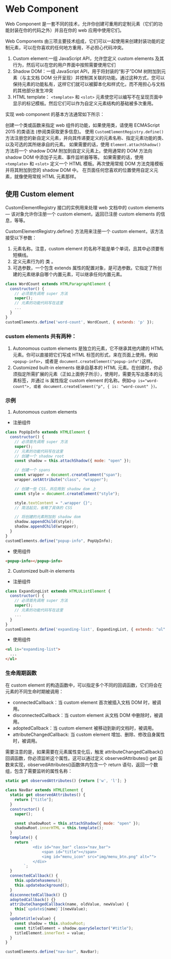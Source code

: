 # Web Component

Web Component 是一套不同的技术，允许你创建可重用的定制元素（它们的功能封装在你的代码之外）并且在你的 web 应用中使用它们。

Web Components 由三项主要技术组成，它们可以一起使用来创建封装功能的定制元素，可以在你喜欢的任何地方重用，不必担心代码冲突。

1. Custom element:一组 JavaScript API，允许您定义 custom elements 及其行为，然后可以在您的用户界面中按照需要使用它们
2. Shadow DOM：一组 JavaScript API，用于将封装的“影子”DOM 树附加到元素（与主文档 DOM 分开呈现）并控制其关联的功能。通过这种方式，您可以保持元素的功能私有，这样它们就可以被脚本化和样式化，而不用担心与文档的其他部分发生冲突
3. HTML template： `<template>` 和 `<slot>` 元素使您可以编写不在呈现页面中显示的标记模板。然后它们可以作为自定义元素结构的基础被多次重用。

实现 web component 的基本方法通常如下所示：

创建一个类或函数来指定 web 组件的功能，如果使用类，请使用 ECMAScript 2015 的类语法 (参阅类获取更多信息)。
使用 `CustomElementRegistry.define()` 方法注册您的新自定义元素，并向其传递要定义的元素名称、指定元素功能的类、以及可选的其所继承自的元素。
如果需要的话，使用 `Element.attachShadow()` 方法将一个 shadow DOM 附加到自定义元素上。使用通常的 DOM 方法向 shadow DOM 中添加子元素、事件监听器等等。
如果需要的话，使用 `<template>` 和 `<slot>` 定义一个 HTML 模板。再次使用常规 DOM 方法克隆模板并将其附加到您的 shadow DOM 中。
在页面任何您喜欢的位置使用自定义元素，就像使用常规 HTML 元素那样。

## 使用 Custom element

CustomElementRegistry 接口的实例用来处理 web 文档中的 custom elements — 该对象允许你注册一个 custom element，返回已注册 custom elements 的信息，等等。

CustomElementRegistry.define() 方法用来注册一个 custom element，该方法接受以下参数：

1. 元素名称。注意，custom element 的名称不能是单个单词，且其中必须要有短横线。
2. 定义元素行为的 类 。
3. 可选参数，一个包含 extends 属性的配置对象，是可选参数。它指定了所创建的元素继承自哪个内置元素，可以继承任何内置元素。

```javascript
class WordCount extends HTMLParagraphElement {
  constructor() {
    // 必须首先调用 super 方法
    super();
    // 元素的功能代码写在这里
    ...
  }
}
customElements.define('word-count', WordCount, { extends: 'p' });

```

### custom elements 共有两种：

1. Autonomous custom elements 是独立的元素，它不继承其他内建的 HTML 元素。你可以直接把它们写成 HTML 标签的形式，来在页面上使用。例如 `<popup-info>`，或者是 `document.createElement("popup-info")`这样。
2. Customized built-in elements 继承自基本的 HTML 元素。在创建时，你必须指定所需扩展的元素（正如上面例子所示），使用时，需要先写出基本的元素标签，并通过 is 属性指定 custom element 的名称。例如`<p is="word-count">, 或者 document.createElement("p", { is: "word-count" })。
`

### 示例

1. Autonomous custom elements

- 注册组件

```javascript
class PopUpInfo extends HTMLElement {
  constructor() {
    // 必须首先调用 super 方法
    super();
    // 元素的功能代码写在这里
    // 创建一个 shadow root
    const shadow = this.attachShadow({ mode: "open" });

    // 创建一个 spans
    const wrapper = document.createElement("span");
    wrapper.setAttribute("class", "wrapper");

    // 创建一些 CSS，并应用到 shadow dom 上
    const style = document.createElement("style");

    style.textContent = ".wrapper {}";
    // 简洁起见，省略了具体的 CSS

    // 将创建的元素附加到 shadow dom
    shadow.appendChild(style);
    shadow.appendChild(wrapper);
  }
}
customElements.define("popup-info", PopUpInfo);
```

- 使用组件

```html
<popup-info></popup-info>
```

2. Customized built-in elements

- 注册组件

```javascript
class ExpandingList extends HTMLUListElement {
  constructor() {
    // 必须首先调用 super 方法
    super();
    // 元素的功能代码写在这里
    ...
  }
}
customElements.define('expanding-list', ExpandingList, { extends: "ul" });
```

- 使用组件

```html
<ul is="expanding-list">
  ...
</ul>
```

### 生命周期函数

在 custom element 的构造函数中，可以指定多个不同的回调函数，它们将会在元素的不同生命时期被调用：

- connectedCallback：当 custom element 首次被插入文档 DOM 时，被调用。
- disconnectedCallback：当 custom element 从文档 DOM 中删除时，被调用。
- adoptedCallback：当 custom element 被移动到新的文档时，被调用。
- attributeChangedCallback: 当 custom element 增加、删除、修改自身属性时，被调用。

需要注意的是，如果需要在元素属性变化后，触发 attributeChangedCallback()回调函数，你必须监听这个属性。这可以通过定义 observedAttributes() get 函数来实现，observedAttributes()函数体内包含一个 return 语句，返回一个数组，包含了需要监听的属性名称：

```javascript
static get observedAttributes() {return ['w', 'l']; }
```

```javascript
class NavBar extends HTMLElement {
  static get observedAttributes() {
    return ["title"];
  }
  constructor() {
    super();

    const shadowRoot = this.attachShadow({ mode: "open" });
    shadowRoot.innerHTML = this.template();
  }
  template() {
    return `
            <div id="nav_bar" class="nav_bar">
                <span id="title"></span>
                <img id="menu_icon" src="img/menu_btn.png" alt="">
            </div>
        `;
  }
  connectedCallback() {
    this.updatehasmenu();
    this.updatebackground();
  }
  disconnectedCallback() {}
  adoptedCallback() {}
  attributeChangedCallback(name, oldValue, newValue) {
    this[`update${name}`](newValue);
  }
  updatetitle(value) {
    const shadow = this.shadowRoot;
    const titleElement = shadow.querySelector("#title");
    titleElement.innerText = value;
  }
}

customElements.define("nav-bar", NavBar);
```
